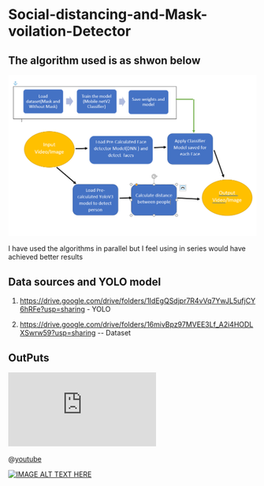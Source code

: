 # Social-distancing-and-Mask-voilation-Detector

## The algorithm used is as shwon below

![html dark](https://github.com/Joshi-Karthik/Social-distancing-and-Mask-voilation-Detector/blob/main/algo.png)


I have used the algorithms in parallel but I feel using in series would have achieved better results


## Data sources and YOLO model 

1. https://drive.google.com/drive/folders/1IdEgQSdjpr7R4vVq7YwJL5ufjCY6hRFe?usp=sharing   - YOLO

2. https://drive.google.com/drive/folders/16mivBpz97MVEE3Lf_A2i4HODLXSwrw59?usp=sharing -- Dataset

## OutPuts



<iframe src="https://youtu.be/EHhEnVbLCyk" frameborder="0" allowfullscreen></iframe>

@[youtube](https://youtu.be/EHhEnVbLCyk)

[![IMAGE ALT TEXT HERE](http://img.youtube.com/vi/RGSIQ5LoKuU/0.jpg)](https://media.giphy.com/media/slyYoDd783IUyVeHjs/giphy.gif)
